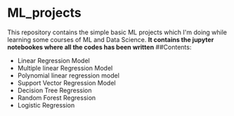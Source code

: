 # ML_projects
This repository contains the simple basic ML projects which I'm doing while learning some courses of ML and Data Science.
**It contains the jupyter notebookes where all the codes has been written**
##Contents:
- Linear Regression Model
- Multiple linear Regression Model
- Polynomial linear regression model
- Support Vector Regression Model
- Decision Tree Regression
- Random Forest Regression
- Logistic Regression 
